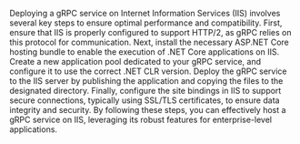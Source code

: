 Deploying a gRPC service on Internet Information Services (IIS) involves several key steps to ensure optimal performance and compatibility. First, ensure that IIS is properly configured to support HTTP/2, as gRPC relies on this protocol for communication. Next, install the necessary ASP.NET Core hosting bundle to enable the execution of .NET Core applications on IIS. Create a new application pool dedicated to your gRPC service, and configure it to use the correct .NET CLR version. Deploy the gRPC service to the IIS server by publishing the application and copying the files to the designated directory. Finally, configure the site bindings in IIS to support secure connections, typically using SSL/TLS certificates, to ensure data integrity and security. By following these steps, you can effectively host a gRPC service on IIS, leveraging its robust features for enterprise-level applications.
